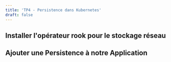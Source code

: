 ```yaml
---
title: 'TP4 - Persistence dans Kubernetes'
draft: false
---
```


## Installer l'opérateur rook pour le stockage réseau

## Ajouter une Persistence à notre Application


